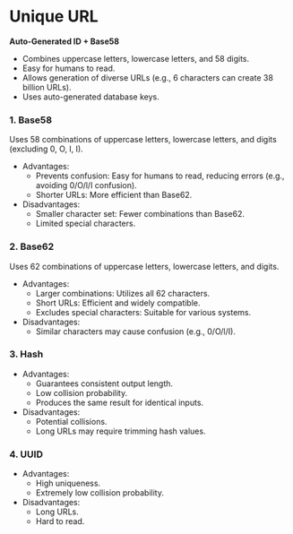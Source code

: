 # Unique URL

**Auto-Generated ID + Base58**

- Combines uppercase letters, lowercase letters, and 58 digits.
- Easy for humans to read.
- Allows generation of diverse URLs (e.g., 6 characters can create 38 billion URLs).
- Uses auto-generated database keys.

### 1. Base58

Uses 58 combinations of uppercase letters, lowercase letters, and digits (excluding 0, O, l, I).

- Advantages:
    - Prevents confusion: Easy for humans to read, reducing errors (e.g., avoiding 0/O/l/I confusion).
    - Shorter URLs: More efficient than Base62.
- Disadvantages:
    - Smaller character set: Fewer combinations than Base62.
    - Limited special characters.

### 2. Base62

Uses 62 combinations of uppercase letters, lowercase letters, and digits.

- Advantages:
    - Larger combinations: Utilizes all 62 characters.
    - Short URLs: Efficient and widely compatible.
    - Excludes special characters: Suitable for various systems.
- Disadvantages:
    - Similar characters may cause confusion (e.g., 0/O/l/I).

### 3. Hash

- Advantages:
    - Guarantees consistent output length.
    - Low collision probability.
    - Produces the same result for identical inputs.
- Disadvantages:
    - Potential collisions.
    - Long URLs may require trimming hash values.

### 4. UUID

- Advantages:
    - High uniqueness.
    - Extremely low collision probability.
- Disadvantages:
    - Long URLs.
    - Hard to read.